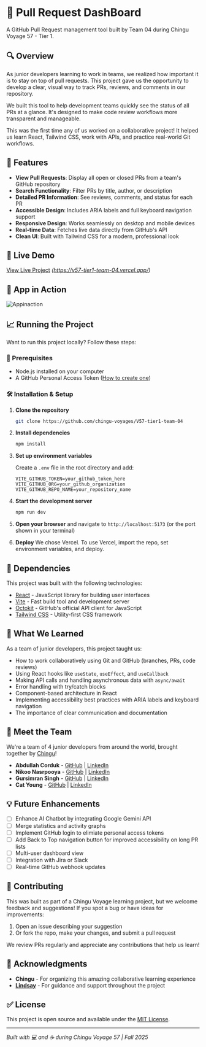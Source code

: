 # 🔀 Pull Request DashBoard

A GitHub Pull Request management tool built by Team 04 during Chingu Voyage 57 - Tier 1.

## 🔍 Overview

As junior developers learning to work in teams, we realized how important it is to stay on top of pull requests. This project gave us the opportunity to develop a clear, visual way to track PRs, reviews, and comments in our repository. 

We built this tool to help development teams quickly see the status of all PRs at a glance. It's designed to make code review workflows more transparent and manageable.

This was the first time any of us worked on a collaborative project! It helped us learn React, Tailwind CSS, work with APIs, and practice real-world Git workflows.

## 🚀 Features

- **View Pull Requests**: Display all open or closed PRs from a team's GitHub repository
- **Search Functionality**: Filter PRs by title, author, or description
- **Detailed PR Information**: See reviews, comments, and status for each PR 
- **Accessible Design**: Includes ARIA labels and full keyboard navigation support 
- **Responsive Design**: Works seamlessly on desktop and mobile devices
- **Real-time Data**: Fetches live data directly from GitHub's API
- **Clean UI**: Built with Tailwind CSS for a modern, professional look

## 🎥 Live Demo

 [View Live Project](#) _(https://v57-tier1-team-04.vercel.app/)_

## 📸 App in Action
![Appinaction](https://github.com/user-attachments/assets/afdfe5a6-0eff-4175-869f-26a1cd3c26da)



## 📈 Running the Project

Want to run this project locally? Follow these steps:

### 📜 Prerequisites

- Node.js installed on your computer
- A GitHub Personal Access Token ([How to create one](https://docs.github.com/en/authentication/keeping-your-account-and-data-secure/managing-your-personal-access-tokens))

### 🛠️ Installation & Setup

1. **Clone the repository**
   ```bash
   git clone https://github.com/chingu-voyages/V57-tier1-team-04 
   ```

2. **Install dependencies**
   ```bash
   npm install
   ```

3. **Set up environment variables**
   
   Create a `.env` file in the root directory and add:
   ```
   VITE_GITHUB_TOKEN=your_github_token_here
   VITE_GITHUB_ORG=your_github_organization
   VITE_GITHUB_REPO_NAME=your_repository_name
   ```

4. **Start the development server**
   ```bash
   npm run dev
   ```

5. **Open your browser** and navigate to `http://localhost:5173` (or the port shown in your terminal)

6. **Deploy**
   We chose Vercel. To use Vercel, import the repo, set environment variables, and deploy.

## 🧩 Dependencies

This project was built with the following technologies:

- [React](https://react.dev/) - JavaScript library for building user interfaces
- [Vite](https://vitejs.dev/) - Fast build tool and development server
- [Octokit](https://github.com/octokit/octokit.js) - GitHub's official API client for JavaScript
- [Tailwind CSS](https://tailwindcss.com/) - Utility-first CSS framework

## 🧠 What We Learned

As a team of junior developers, this project taught us:

- How to work collaboratively using Git and GitHub (branches, PRs, code reviews)
- Using React hooks like `useState`, `useEffect`, and `useCallback`
- Making API calls and handling asynchronous data with `async/await`
- Error handling with try/catch blocks
- Component-based architecture in React
- Implementing accessibility best practices with ARIA labels and keyboard navigation
- The importance of clear communication and documentation

## 👥 Meet the Team

We're a team of 4 junior developers from around the world, brought together by [Chingu](https://chingu.io/)!

- **Abdullah Corduk** - [GitHub](https://github.com/corduka) | [LinkedIn](https://www.linkedin.com/in/cordukabdullah/)
- **Nikoo Nasrpooya** - [GitHub](https://github.com/NikooNasrpooya) | [LinkedIn](https://www.linkedin.com/in/nikoo-nasrpooya/)
- **Gursimran Singh** - [GitHub](https://github.com/Gursimranb127) | [LinkedIn](https://www.linkedin.com/in/gursimransinghonly)
- **Cat Young** - [GitHub](https://github.com/CatYoung018) | [LinkedIn](https://linkedin.com/in/catrilliayoung)

## 💡 Future Enhancements

- [ ] Enhance AI Chatbot by integrating Google Gemini API 
- [ ] Merge statistics and activity graphs
- [ ] Implement GitHub login to elimiate personal access tokens
- [ ] Add Back to Top navigation button for improved accessibility on long PR lists
- [ ] Multi-user dashboard view
- [ ] Integration with Jira or Slack
- [ ] Real-time GitHub webhook updates

## 🤝 Contributing

This was built as part of a Chingu Voyage learning project, but we welcome feedback and suggestions! If you spot a bug or have ideas for improvements:

1. Open an issue describing your suggestion
2. Or fork the repo, make your changes, and submit a pull request

We review PRs regularly and appreciate any contributions that help us learn!

## 🙏 Acknowledgments

- **Chingu** - For organizing this amazing collaborative learning experience
- **[Lindsay](https://github.com/lkallen)** - For guidance and support throughout the project

## ✅ License

This project is open source and available under the [MIT License](LICENSE).

---

*Built with 💻 and ☕ during Chingu Voyage 57 | Fall 2025*
